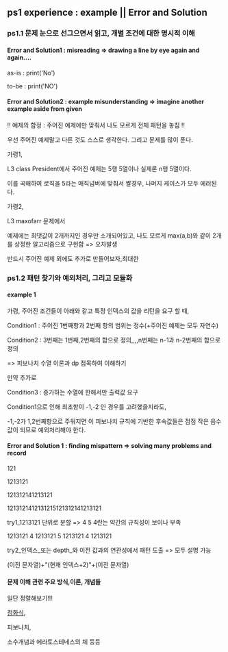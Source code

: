 ## ps1 experience : example || Error and Solution

### ps1.1 문제 눈으로 선그으면서 읽고, 개별 조건에 대한 명시적 이해

#### Error and Solution1 : misreading => drawing a line by eye again and again....

as-is : print('No')

to-be : print('NO')

#### Error and Solution2 : example misunderstanding => imagine another example aside from given
!! 예제의 함정 : 주어진 예제에만 맞춰서 나도 모르게 전체 패턴을 놓침 !!

우선 주어진 예제말고 다른 것도 스스로 생각한다. 그리고 문제를 많이 푼다.

가령1,

L3 class President에서 주어진 예제는 5행 5열이나 실제론 n행 5열이다.

이를 곡해하여 로직을 5라는 매직넘버에 맞춰서 짤경우, 나머지 케이스가 모두 에러된다.

가령2,

L3 maxofarr 문제에서

예제에는 최댓값이 2개까지인 경우만 소개되어있고, 나도 모르게 max(a,b)와 같이 2개를 상정한 알고리즘으로 구현함 => 오차발생

반드시 주어진 예제 외에도 추가로 만들어보자,최대한

### ps1.2 패턴 찾기와 예외처리, 그리고 모듈화

#### example 1
가령, 주어진 조건들이 아래와 같고 특정 인덱스의 값을 리턴을 요구 할 때,
 
Condition1 : 주어진 1번째항과 2번째 항의 범위는 정수(+주어진 예제는 모두 자연수)

Condition2 : 3번째는 1번째,2번째의 합으로 정의,,,,n번째는 n-1과 n-2번째의 합으로 정의

=> 피보나치 수열 이론과 dp 접목하여 이해하기

만약 추가로 

Condition3 : 증가하는 수열에 한해서만 출력값 요구

Condition1으로 인해 최초항이 -1,-2 인 경우를 고려했을지라도,

-1,-2가 1,2번째항으로 주워지면 이 피보나치 규칙에 기반한 후속값들은 점점 작은 음수값이 되므로 예외처리해야 한다.

#### Error and Solution 1 : finding mispattern => solving many problems and record
121

1213121

121312141213121

1213121412131215121312141213121

try1_1213121 단위로 분할 => 4 5 4란는 약간의 규칙성이 보이나 부족

1213121 4 1213121 5 1213121 4 1213121

try2_인덱스_또는 depth_와 이전 값과의 연관성에서 패턴 도출 => 모두 설명 가능

(이전 문자열)+"(현재 인덱스+2)"+(이전 문자열)

#### 문제 이해 관련 주요 방식,이론, 개념들
일단 정렬해보기!!!

[점화식](https://m.blog.naver.com/PostView.nhn?blogId=freewheel3&logNo=220846174457&proxyReferer=https:%2F%2Fwww.google.com%2F),

피보나치,

소수개념과 에라토스테네스의 체 등등
